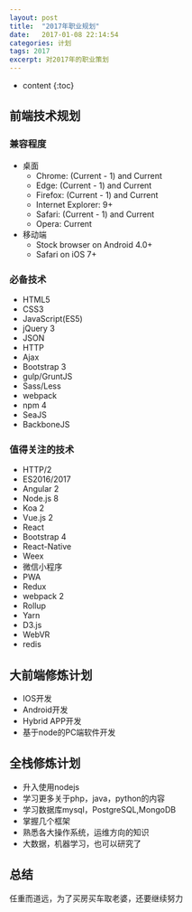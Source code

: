 ```yaml
---
layout: post
title:  "2017年职业规划"
date:   2017-01-08 22:14:54
categories: 计划
tags: 2017
excerpt: 对2017年的职业策划
---
```


* content
{:toc}

## 前端技术规划

### 兼容程度
- 桌面
    - Chrome: (Current - 1) and Current
    - Edge: (Current - 1) and Current
    - Firefox: (Current - 1) and Current
    - Internet Explorer: 9+
    - Safari: (Current - 1) and Current
    - Opera: Current
- 移动端
    - Stock browser on Android 4.0+
    - Safari on iOS 7+

### 必备技术
- HTML5
- CSS3
- JavaScript(ES5)
- jQuery 3
- JSON
- HTTP
- Ajax
- Bootstrap 3
- gulp/GruntJS
- Sass/Less
- webpack
- npm 4
- SeaJS
- BackboneJS

### 值得关注的技术
- HTTP/2
- ES2016/2017
- Angular 2
- Node.js 8
- Koa 2
- Vue.js 2
- React
- Bootstrap 4
- React-Native
- Weex
- 微信小程序
- PWA
- Redux
- webpack 2
- Rollup
- Yarn
- D3.js
- WebVR
- redis

## 大前端修炼计划
- IOS开发
- Android开发
- Hybrid APP开发
- 基于node的PC端软件开发

## 全栈修炼计划
- 升入使用nodejs
- 学习更多关于php，java，python的内容
- 学习数据库mysql，PostgreSQL,MongoDB
- 掌握几个框架
- 熟悉各大操作系统，运维方向的知识
- 大数据，机器学习，也可以研究了

## 总结
任重而道远，为了买房买车取老婆，还要继续努力
